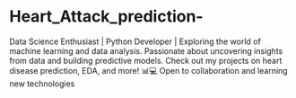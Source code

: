 # Heart_Attack_prediction-
Data Science Enthusiast | Python Developer | Exploring the world of machine learning and data analysis. Passionate about uncovering insights from data and building predictive models. Check out my projects on heart disease prediction, EDA, and more! 📊💻 Open to collaboration and learning new technologies
